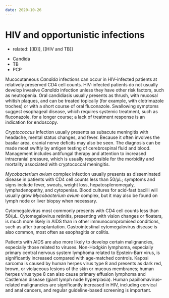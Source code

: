 ```yaml
---
date: 2020-10-26
---
```


# HIV and opportunistic infections

- related: [[ID]], [[HIV and TB]]

<!-- opportunistic HIV infections -->

- Candida
- TB
- PCP

<!-- HIV candida when develop, sx -->

Mucocutaneous _Candida_ infections can occur in HIV-infected patients at relatively preserved CD4 cell counts. HIV-infected patients do not usually develop invasive _Candida_ infection unless they have other risk factors, such as neutropenia. Oral candidiasis usually presents as thrush, with mucosal whitish plaques, and can be treated topically (for example, with clotrimazole troches) or with a short course of oral fluconazole. Swallowing symptoms suggest esophageal disease, which requires systemic treatment, such as fluconazole, for a longer course; a lack of treatment response is an indication for endoscopy.

<!-- HIV and cryptococcus sx, dx, rx -->

_Cryptococcus_ infection usually presents as subacute meningitis with headache, mental status changes, and fever. Because it often involves the basilar area, cranial nerve deficits may also be seen. The diagnosis can be made most swiftly by antigen testing of cerebrospinal fluid and blood. Management includes antifungal therapy and attention to increased intracranial pressure, which is usually responsible for the morbidity and mortality associated with cryptococcal meningitis.

<!-- HIV MAC when, sx, dx -->

_Mycobacterium avium_ complex infection usually presents as disseminated disease in patients with CD4 cell counts less than 50/µL; symptoms and signs include fever, sweats, weight loss, hepatosplenomegaly, lymphadenopathy, and cytopenias. Blood cultures for acid-fast bacilli will usually grow _Mycobacterium avium_ complex, but it may also be found on lymph node or liver biopsy when necessary.

<!-- HIV CMV when, sx -->

Cytomegalovirus most commonly presents with CD4 cell counts less than 50/µL. Cytomegalovirus retinitis, presenting with vision changes or floaters, is much more likely in AIDS than in other immunocompromised conditions, such as after transplantation. Gastrointestinal cytomegalovirus disease is also common, most often as esophagitis or colitis.

<!-- HIV pts have increased risks of which malignancies caused by what? -->

Patients with AIDS are also more likely to develop certain malignancies, especially those related to viruses. Non-Hodgkin lymphoma, especially primary central nervous system lymphoma related to Epstein-Barr virus, is significantly increased compared with age-matched controls. Kaposi sarcoma is caused by human herpes virus type 8 and presents as dark red, brown, or violaceous lesions of the skin or mucous membranes; human herpes virus type 8 can also cause primary effusion lymphoma and Castleman disease (giant lymph node hyperplasia). Human papillomavirus–related malignancies are significantly increased in HIV, including cervical and anal cancers, and regular guideline-based screening is important.
